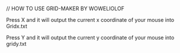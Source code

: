 // HOW TO USE GRID-MAKER BY WOWELIOLOF

Press X and it will output the current x coordinate of your mouse into Gridx.txt

Press Y and it will output the current y coordinate of your mouse into gridy.txt